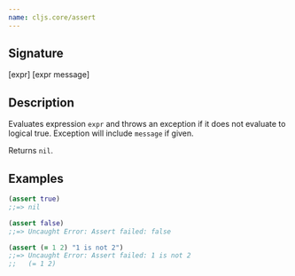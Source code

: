 ```yaml
---
name: cljs.core/assert
---
```


## Signature
[expr]
[expr message]


## Description

Evaluates expression `expr` and throws an exception if it does not evaluate to
logical true.  Exception will include `message` if given.

Returns `nil`.


## Examples

```clj
(assert true)
;;=> nil

(assert false)
;;=> Uncaught Error: Assert failed: false

(assert (= 1 2) "1 is not 2")
;;=> Uncaught Error: Assert failed: 1 is not 2
;;   (= 1 2)
```